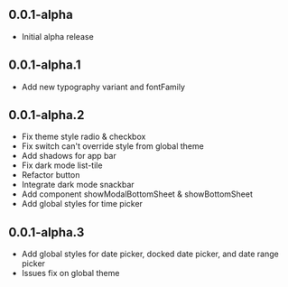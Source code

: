 ## 0.0.1-alpha

* Initial alpha release

## 0.0.1-alpha.1

* Add new typography variant and fontFamily

## 0.0.1-alpha.2

* Fix theme style radio & checkbox
* Fix switch can't override style from global theme
* Add shadows for app bar
* Fix dark mode list-tile
* Refactor button
* Integrate dark mode snackbar 
* Add component showModalBottomSheet & showBottomSheet
* Add global styles for time picker

## 0.0.1-alpha.3

* Add global styles for date picker, docked date picker, and date range picker
* Issues fix on global theme 